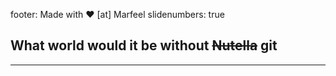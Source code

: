 footer: Made with :heart: [at] Marfeel
slidenumbers: true

## What world would it be without ~~Nutella~~ git

---